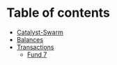 # Table of contents

* [Catalyst-Swarm](README.md)
* [Balances](balances.md)
* [Transactions](transactions/README.md)
  * [Fund 7](transactions/fund-7.md)
